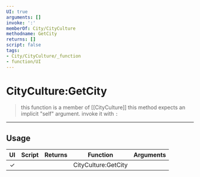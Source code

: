 ```yaml
---
UI: true
arguments: []
invoke: ':'
memberOf: City/CityCulture
methodname: GetCity
returns: []
script: false
tags:
- City/CityCulture/_function
- function/UI
---
```

# CityCulture:GetCity
> this function is a member of [[CityCulture]]
> this method expects an implicit "self" argument. invoke it with `:`
-----
## Usage
|  UI | Script | Returns | Function | Arguments |
|:---:|:------:|-------:|:--------:|:---------|
|✓| ||CityCulture:GetCity||
